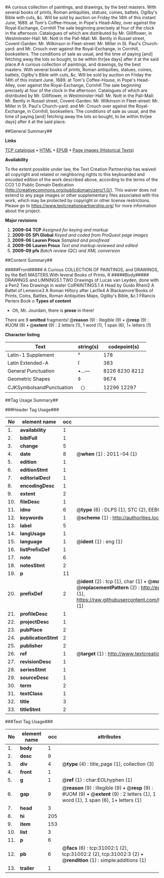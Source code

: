 #A curious collection of paintings, and drawings, by the best masters. With several books of prints, Roman antiquities, statues, coines, battels, Ogilby's Bible with cuts, &c. Will be sold by auction on Friday the 14th of this instant June, 1689. at Tom's Coffee-House, in Pope's Head-Alley, over against the Royal-Exchange, Cornhill The sale beginning precisely at four of the clock in the afternoon. Catalogues of which are distributed by Mr. Gilliflower, in Westminster-Hall: Mr. Nott in the Pall-Mall: Mr. Bently in Russel street, Covent-Garden: Mr. Wilkinson in Fleet-street: Mr. Miller in St. Paul's Church-yard: and Mr. Crouch over against the Royal-Exchange, in Cornhill, booksellers. The conditions of sale as usual, and the time of paying [and] fetching away the lots so bought, to be within thr[ee days] after it at the said place.#
A curious collection of paintings, and drawings, by the best masters. With several books of prints, Roman antiquities, statues, coines, battels, Ogilby's Bible with cuts, &c. Will be sold by auction on Friday the 14th of this instant June, 1689. at Tom's Coffee-House, in Pope's Head-Alley, over against the Royal-Exchange, Cornhill The sale beginning precisely at four of the clock in the afternoon. Catalogues of which are distributed by Mr. Gilliflower, in Westminster-Hall: Mr. Nott in the Pall-Mall: Mr. Bently in Russel street, Covent-Garden: Mr. Wilkinson in Fleet-street: Mr. Miller in St. Paul's Church-yard: and Mr. Crouch over against the Royal-Exchange, in Cornhill, booksellers. The conditions of sale as usual, and the time of paying [and] fetching away the lots so bought, to be within thr[ee days] after it at the said place.

##General Summary##

**Links**

[TCP catalogue](http://www.ota.ox.ac.uk/tcp/)  • 
[HTML](http://tei.it.ox.ac.uk/tcp/Texts-HTML/free/A35/A35492.html)  • 
[EPUB](http://tei.it.ox.ac.uk/tcp/Texts-EPUB/free/A35/A35492.epub) • 
[Page images (Historical Texts)](https://historicaltexts.jisc.ac.uk/eebo-99826599e)

**Availability**

To the extent possible under law, the Text Creation Partnership has waived all copyright and related or neighboring rights to this keyboarded and encoded edition of the work described above, according to the terms of the CC0 1.0 Public Domain Dedication (http://creativecommons.org/publicdomain/zero/1.0/). This waiver does not extend to any page images or other supplementary files associated with this work, which may be protected by copyright or other license restrictions. Please go to https://www.textcreationpartnership.org/ for more information about the project.

**Major revisions**

1. __2009-04__ __TCP__ *Assigned for keying and markup*
1. __2009-05__ __SPi Global__ *Keyed and coded from ProQuest page images*
1. __2009-06__ __Lauren Proux__ *Sampled and proofread*
1. __2009-06__ __Lauren Proux__ *Text and markup reviewed and edited*
1. __2009-09__ __pfs__ *Batch review (QC) and XML conversion*

##Content Summary##

#####Front#####
A Curious COLLECTION OF PAINTINGS, and DRAWINGS, by the Beſt MASTERS.With ſeveral Books of Prints, R
#####Body#####
DRAWINGS and LIMNINGS.1 TWO Drawings of Lucas van Leyden, done with a Pen2 Two Drawings in water ColPAINTINGS.1 A Head by Guido Rheni2 A Battel of Lemence3 A Roman Hiſtory after Lariſſe4 A Blackamore'Books of Prints, Coins, Battles, Roman Antiquities Maps, Ogilby's Bible, &c.1 FRancis Periers Book o
**Types of content**

  * Oh, Mr. Jourdain, there is **prose** in there!

There are 9 **omitted** fragments! 
 @__reason__ (9) : illegible (9)  •  @__resp__ (9) : #UOM (9)  •  @__extent__ (9) : 2 letters (1), 1 word (1), 1 span (6), 1+ letters (1)

**Character listing**


|Text|string(s)|codepoint(s)|
|---|---|---|
|Latin-1 Supplement|²|178|
|Latin Extended-A|ſ|383|
|General Punctuation|•…—|8226 8230 8212|
|Geometric Shapes|◊|9674|
|CJKSymbolsandPunctuation|〈〉|12296 12297|

##Tag Usage Summary##

###Header Tag Usage###

|No|element name|occ|attributes|
|---|---|---|---|
|1.|__availability__|1||
|2.|__biblFull__|1||
|3.|__change__|5||
|4.|__date__|8| @__when__ (1) : 2011-04 (1)|
|5.|__edition__|1||
|6.|__editionStmt__|1||
|7.|__editorialDecl__|1||
|8.|__encodingDesc__|1||
|9.|__extent__|2||
|10.|__fileDesc__|1||
|11.|__idno__|6| @__type__ (6) : DLPS (1), STC (2), EEBO-CITATION (1), PROQUEST (1), VID (1)|
|12.|__keywords__|1| @__scheme__ (1) : http://authorities.loc.gov/ (1)|
|13.|__label__|5||
|14.|__langUsage__|1||
|15.|__language__|1| @__ident__ (1) : eng (1)|
|16.|__listPrefixDef__|1||
|17.|__note__|6||
|18.|__notesStmt__|2||
|19.|__p__|11||
|20.|__prefixDef__|2| @__ident__ (2) : tcp (1), char (1)  •  @__matchPattern__ (2) : ([0-9\-]+):([0-9IVX]+) (1), (.+) (1)  •  @__replacementPattern__ (2) : http://eebo.chadwyck.com/downloadtiff?vid=$1&page=$2 (1), https://raw.githubusercontent.com/textcreationpartnership/Texts/master/tcpchars.xml#$1 (1)|
|21.|__profileDesc__|1||
|22.|__projectDesc__|1||
|23.|__pubPlace__|2||
|24.|__publicationStmt__|2||
|25.|__publisher__|2||
|26.|__ref__|1| @__target__ (1) : http://www.textcreationpartnership.org/docs/. (1)|
|27.|__revisionDesc__|1||
|28.|__seriesStmt__|1||
|29.|__sourceDesc__|1||
|30.|__term__|2||
|31.|__textClass__|1||
|32.|__title__|3||
|33.|__titleStmt__|2||


###Text Tag Usage###

|No|element name|occ|attributes|
|---|---|---|---|
|1.|__body__|1||
|2.|__desc__|9||
|3.|__div__|4| @__type__ (4) : title_page (1), collection (3)|
|4.|__front__|1||
|5.|__g__|1| @__ref__ (1) : char:EOLhyphen (1)|
|6.|__gap__|9| @__reason__ (9) : illegible (9)  •  @__resp__ (9) : #UOM (9)  •  @__extent__ (9) : 2 letters (1), 1 word (1), 1 span (6), 1+ letters (1)|
|7.|__head__|3||
|8.|__hi__|205||
|9.|__item__|153||
|10.|__list__|3||
|11.|__p__|6||
|12.|__pb__|6| @__facs__ (6) : tcp:31002:1 (2), tcp:31002:2 (2), tcp:31002:3 (2)  •  @__rendition__ (1) : simple:additions (1)|
|13.|__trailer__|1||
